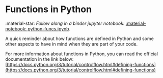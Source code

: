 ---
---

# Functions in Python

:material-star: *Follow along in a binder jupyter notebook:*
[:material-notebook: python-funcs.ipynb](https://mybinder.org/v2/gh/eaton-lab/hack-the-planet/HEAD?filepath=notebooks/python-funcs.ipynb).

A quick reminder about how functions are defined in Python and 
some other aspects to have in mind when they are part of your
code.

For more information about functions in Python, you can read the official documentation in the link below:
[https://docs.python.org/3/tutorial/controlflow.html#defining-functions](https://docs.python.org/3/tutorial/controlflow.html#defining-functions)